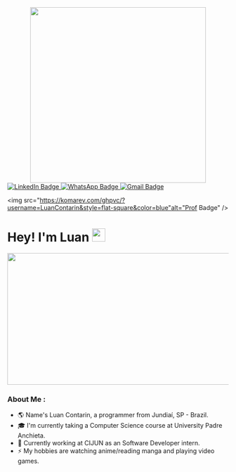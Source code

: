 <div id="header" align="center">
  <img src="https://64.media.tumblr.com/ba8c705edd2bed0a28d9458811155d69tumblr_onxkyoloha1w05w8zo1_500.gifv" width="400" />
</div>

<div id="badges">
  <a href="https://www.linkedin.com/in/luan-cont/">
      <img src="https://img.shields.io/badge/LinkedIn-blue?style=for-the-badgelogo=linkedin&logoColor=white" alt="LinkedIn Badge" />
  </a>

  <a href="https://api.whatsapp.com/send?phone=5511942615059">
      <img src="https://img.shields.io/badge/WhatsApp-25D366?style=for-the-badgelogo=whatsapp&logoColor=white" alt="WhatsApp Badge" />
  </a>

  <a href="mailto:luan.silvacontarin@gmail.com">
      <img src="https://img.shields.io/badge/Gmail-D14836?style=for-the-badge&logo=gmaillogoColor=white" alt="Gmail Badge" />
  </a>
</div>

<img src="https://komarev.com/ghpvc/?username=LuanContarin&style=flat-square&color=blue"alt="Prof Badge" />

<h1>
  Hey! I'm Luan
  <img src="https://media.giphy.com/media/hvRJCLFzcasrR4ia7z/giphy.gif" width="30px"/>
</h1>

<div align="center">
  <img src="https://i.pinimg.com/originals/02/5f/07/025f077d792552112c069238b76f3bac.png" width="600" height="300"/>
</div>

### About Me :

- :earth_americas: Name's Luan Contarin, a programmer from Jundiaí, SP - Brazil.
- :mortar_board: I'm currently taking a Computer Science course at University Padre Anchieta.
- :rocket: Currently working at CIJUN as an Software Developer intern.
- :zap: My hobbies are watching anime/reading manga and playing video games.
